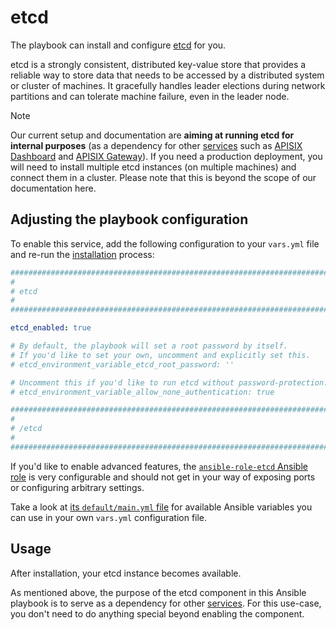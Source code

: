 <!--
SPDX-FileCopyrightText: 2024 Slavi Pantaleev

SPDX-License-Identifier: AGPL-3.0-or-later
-->

# etcd

The playbook can install and configure [etcd](https://etcd.io/) for you.

etcd is a strongly consistent, distributed key-value store that provides a reliable way to store data that needs to be accessed by a distributed system or cluster of machines. It gracefully handles leader elections during network partitions and can tolerate machine failure, even in the leader node.

>[!NOTE]
> Our current setup and documentation are **aiming at running etcd for internal purposes** (as a dependency for other [services](../supported-services.md) such as [APISIX Dashboard](apisix-dashboard.md) and [APISIX Gateway](apisix-gateway.md)). If you need a production deployment, you will need to install multiple etcd instances (on multiple machines) and connect them in a cluster. Please note that this is beyond the scope of our documentation here.

## Adjusting the playbook configuration

To enable this service, add the following configuration to your `vars.yml` file and re-run the [installation](../installing.md) process:

```yaml
########################################################################
#                                                                      #
# etcd                                                                 #
#                                                                      #
########################################################################

etcd_enabled: true

# By default, the playbook will set a root password by itself.
# If you'd like to set your own, uncomment and explicitly set this.
# etcd_environment_variable_etcd_root_password: ''

# Uncomment this if you'd like to run etcd without password-protection.
# etcd_environment_variable_allow_none_authentication: true

########################################################################
#                                                                      #
# /etcd                                                                #
#                                                                      #
########################################################################
```

If you'd like to enable advanced features, the [`ansible-role-etcd` Ansible role](https://github.com/mother-of-all-self-hosting/ansible-role-etcd) is very configurable and should not get in your way of exposing ports or configuring arbitrary settings.

Take a look at [its `default/main.yml` file](https://github.com/mother-of-all-self-hosting/ansible-role-etcd/blob/main/defaults/main.yml) for available Ansible variables you can use in your own `vars.yml` configuration file.

## Usage

After installation, your etcd instance becomes available.

As mentioned above, the purpose of the etcd component in this Ansible playbook is to serve as a dependency for other [services](../supported-services.md). For this use-case, you don't need to do anything special beyond enabling the component.
